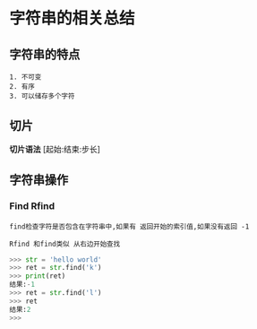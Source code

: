 # 字符串的相关总结

## 字符串的特点

    1. 不可变
    2. 有序
    3. 可以储存多个字符

## 切片

**切片语法** [起始:结束:步长]

## 字符串操作

### Find Rfind

    find检查字符是否包含在字符串中,如果有 返回开始的索引值,如果没有返回 -1
    
    Rfind 和find类似 从右边开始查找

``` Python
>>> str = 'hello world'
>>> ret = str.find('k')
>>> print(ret)
结果:-1
>>> ret = str.find('l')
>>> ret
结果:2
>>>
```